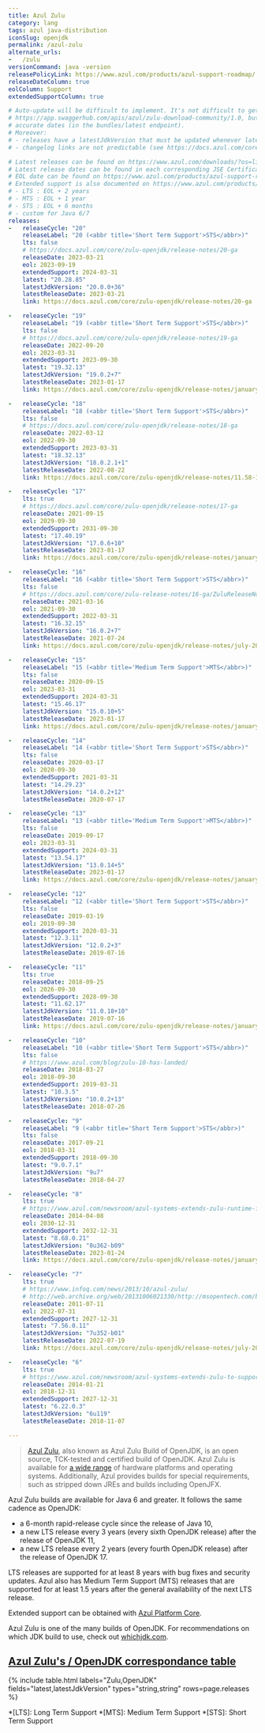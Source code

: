 ```yaml
---
title: Azul Zulu
category: lang
tags: azul java-distribution
iconSlug: openjdk
permalink: /azul-zulu
alternate_urls:
-   /zulu
versionCommand: java -version
releasePolicyLink: https://www.azul.com/products/azul-support-roadmap/
releaseDateColumn: true
eolColumn: Support
extendedSupportColumn: true

# Auto-update will be difficult to implement. It's not difficult to get the versions through
# https://app.swaggerhub.com/apis/azul/zulu-download-community/1.0, but the API does not provide
# accurate dates (in the bundles/latest endpoint).
# Moreover:
# - releases have a latestJdkVersion that must be updated whenever latest is updated,
# - changelog links are not predictable (see https://docs.azul.com/core/zulu-openjdk/release-notes.html).

# Latest releases can be found on https://www.azul.com/downloads/?os=linux&architecture=x86-64-bit&package=jdk&show-old-builds=true#download-openjdk.
# Latest release dates can be found in each corresponding JSE Certificate (or in https://docs.azul.com/core/zulu-openjdk/release-notes.html).
# EOL date can be found on https://www.azul.com/products/azul-support-roadmap/.
# Extended support is also documented on https://www.azul.com/products/azul-support-roadmap/ :
# - LTS : EOL + 2 years
# - MTS : EOL + 1 year
# - STS : EOL + 6 months
# - custom for Java 6/7
releases:
-   releaseCycle: "20"
    releaseLabel: "20 (<abbr title='Short Term Support'>STS</abbr>)"
    lts: false
    # https://docs.azul.com/core/zulu-openjdk/release-notes/20-ga
    releaseDate: 2023-03-21
    eol: 2023-09-19
    extendedSupport: 2024-03-31
    latest: "20.28.85"
    latestJdkVersion: "20.0.0+36"
    latestReleaseDate: 2023-03-21
    link: https://docs.azul.com/core/zulu-openjdk/release-notes/20-ga

-   releaseCycle: "19"
    releaseLabel: "19 (<abbr title='Short Term Support'>STS</abbr>)"
    lts: false
    # https://docs.azul.com/core/zulu-openjdk/release-notes/19-ga
    releaseDate: 2022-09-20
    eol: 2023-03-31
    extendedSupport: 2023-09-30
    latest: "19.32.13"
    latestJdkVersion: "19.0.2+7"
    latestReleaseDate: 2023-01-17
    link: https://docs.azul.com/core/zulu-openjdk/release-notes/january-2023

-   releaseCycle: "18"
    releaseLabel: "18 (<abbr title='Short Term Support'>STS</abbr>)"
    lts: false
    # https://docs.azul.com/core/zulu-openjdk/release-notes/18-ga
    releaseDate: 2022-03-12
    eol: 2022-09-30
    extendedSupport: 2023-03-31
    latest: "18.32.13"
    latestJdkVersion: "18.0.2.1+1"
    latestReleaseDate: 2022-08-22
    link: https://docs.azul.com/core/zulu-openjdk/release-notes/11.58-17.36-august-2022

-   releaseCycle: "17"
    lts: true
    # https://docs.azul.com/core/zulu-openjdk/release-notes/17-ga
    releaseDate: 2021-09-15
    eol: 2029-09-30
    extendedSupport: 2031-09-30
    latest: "17.40.19"
    latestJdkVersion: "17.0.6+10"
    latestReleaseDate: 2023-01-17
    link: https://docs.azul.com/core/zulu-openjdk/release-notes/january-2023

-   releaseCycle: "16"
    releaseLabel: "16 (<abbr title='Short Term Support'>STS</abbr>)"
    lts: false
    # https://docs.azul.com/core/zulu-release-notes/16-ga/ZuluReleaseNotes/Title.htm
    releaseDate: 2021-03-16
    eol: 2021-09-30
    extendedSupport: 2022-03-31
    latest: "16.32.15"
    latestJdkVersion: "16.0.2+7"
    latestReleaseDate: 2021-07-24
    link: https://docs.azul.com/core/zulu-openjdk/release-notes/july-2021

-   releaseCycle: "15"
    releaseLabel: "15 (<abbr title='Medium Term Support'>MTS</abbr>)"
    lts: false
    releaseDate: 2020-09-15
    eol: 2023-03-31
    extendedSupport: 2024-03-31
    latest: "15.46.17"
    latestJdkVersion: "15.0.10+5"
    latestReleaseDate: 2023-01-17
    link: https://docs.azul.com/core/zulu-openjdk/release-notes/january-2023

-   releaseCycle: "14"
    releaseLabel: "14 (<abbr title='Short Term Support'>STS</abbr>)"
    lts: false
    releaseDate: 2020-03-17
    eol: 2020-09-30
    extendedSupport: 2021-03-31
    latest: "14.29.23"
    latestJdkVersion: "14.0.2+12"
    latestReleaseDate: 2020-07-17

-   releaseCycle: "13"
    releaseLabel: "13 (<abbr title='Medium Term Support'>MTS</abbr>)"
    lts: false
    releaseDate: 2019-09-17
    eol: 2023-03-31
    extendedSupport: 2024-03-31
    latest: "13.54.17"
    latestJdkVersion: "13.0.14+5"
    latestReleaseDate: 2023-01-17
    link: https://docs.azul.com/core/zulu-openjdk/release-notes/january-2023

-   releaseCycle: "12"
    releaseLabel: "12 (<abbr title='Short Term Support'>STS</abbr>)"
    lts: false
    releaseDate: 2019-03-19
    eol: 2019-09-30
    extendedSupport: 2020-03-31
    latest: "12.3.11"
    latestJdkVersion: "12.0.2+3"
    latestReleaseDate: 2019-07-16

-   releaseCycle: "11"
    lts: true
    releaseDate: 2018-09-25
    eol: 2026-09-30
    extendedSupport: 2028-09-30
    latest: "11.62.17"
    latestJdkVersion: "11.0.18+10"
    latestReleaseDate: 2019-07-16
    link: https://docs.azul.com/core/zulu-openjdk/release-notes/january-2023

-   releaseCycle: "10"
    releaseLabel: "10 (<abbr title='Short Term Support'>STS</abbr>)"
    lts: false
    # https://www.azul.com/blog/zulu-10-has-landed/
    releaseDate: 2018-03-27
    eol: 2018-09-30
    extendedSupport: 2019-03-31
    latest: "10.3.5"
    latestJdkVersion: "10.0.2+13"
    latestReleaseDate: 2018-07-26

-   releaseCycle: "9"
    releaseLabel: "9 (<abbr title='Short Term Support'>STS</abbr>)"
    lts: false
    releaseDate: 2017-09-21
    eol: 2018-03-31
    extendedSupport: 2018-09-30
    latest: "9.0.7.1"
    latestJdkVersion: "9u7"
    latestReleaseDate: 2018-04-27

-   releaseCycle: "8"
    lts: true
    # https://www.azul.com/newsroom/azul-systems-extends-zulu-runtime-for-java-to-support-java-8/
    releaseDate: 2014-04-08
    eol: 2030-12-31
    extendedSupport: 2032-12-31
    latest: "8.68.0.21"
    latestJdkVersion: "8u362-b09"
    latestReleaseDate: 2023-01-24
    link: https://docs.azul.com/core/zulu-openjdk/release-notes/january-2023-8.68

-   releaseCycle: "7"
    lts: true
    # https://www.infoq.com/news/2013/10/azul-zulu/
    # http://web.archive.org/web/20131006021330/http://msopentech.com/blog/2013/09/25/azul-systems-releases-zulu-an-openjdk-build-for-windows-azure-in-partnership-with-ms-open-tech/
    releaseDate: 2011-07-11
    eol: 2022-07-31
    extendedSupport: 2027-12-31
    latest: "7.56.0.11"
    latestJdkVersion: "7u352-b01"
    latestReleaseDate: 2022-07-19
    link: https://docs.azul.com/core/zulu-openjdk/release-notes/july-2022

-   releaseCycle: "6"
    lts: true
    # https://www.azul.com/newsroom/azul-systems-extends-zulu-to-support-java-6-and-major-linux-distributions/
    releaseDate: 2014-01-21
    eol: 2018-12-31
    extendedSupport: 2027-12-31
    latest: "6.22.0.3"
    latestJdkVersion: "6u119"
    latestReleaseDate: 2018-11-07

---
```


> [Azul Zulu](https://docs.azul.com/core/), also known as Azul Zulu Build of OpenJDK, is an open
> source, TCK-tested and certified build of OpenJDK. Azul Zulu is available for
> [a wide range](https://docs.azul.com/core/zulu-openjdk/supported-platforms) of hardware platforms
> and operating systems. Additionally, Azul provides builds for special requirements, such as
> stripped down JREs and builds including OpenJFX.

Azul Zulu builds are available for Java 6 and greater. It follows the same cadence as OpenJDK:

- a 6-month rapid-release cycle since the release of Java 10,
- a new LTS release every 3 years (every sixth OpenJDK release) after the release of OpenJDK 11,
- a new LTS release every 2 years (every fourth OpenJDK release) after the release of OpenJDK 17.

LTS releases are supported for at least 8 years with bug fixes and security updates. Azul also has
Medium Term Support (MTS) releases that are supported for at least 1.5 years after the
general availability of the next LTS release.

Extended support can be obtained with [Azul Platform Core](https://www.azul.com/products/core/).

Azul Zulu is one of the many builds of OpenJDK. For recommendations on which JDK build to use, check
out [whichjdk.com](https://whichjdk.com/#azul-zulu).

## [Azul Zulu's / OpenJDK correspondance table](https://docs.azul.com/core/zulu-openjdk/versioning-and-naming)

{% include table.html
  labels="Zulu,OpenJDK"
  fields="latest,latestJdkVersion"
  types="string,string"
  rows=page.releases %}

*[LTS]: Long Term Support
*[MTS]: Medium Term Support
*[STS]: Short Term Support
